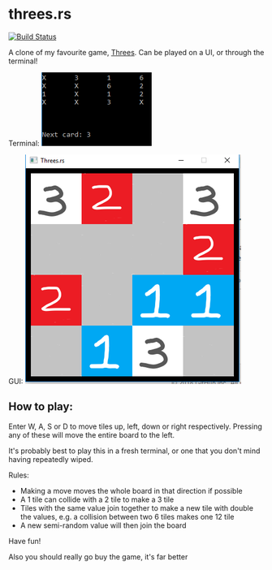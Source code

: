 # threes.rs
[![Build Status](https://travis-ci.org/Crimack/threes.rs.svg?branch=master)](https://travis-ci.org/Crimack/threes.rs)

A clone of my favourite game, [Threes](http://asherv.com/threes/). Can be played on a UI, or through the terminal!

Terminal:
![Terminal Screenshot](./terminal.png)

GUI:
![UI Screenshot](./gui.png)


## How to play:

Enter W, A, S or D to move tiles up, left, down or right respectively. Pressing any of these will move the entire board to the left. 

It's probably best to play this in a fresh terminal, or one that you don't mind having repeatedly wiped.

Rules:
- Making a move moves the whole board in that direction if possible
- A 1 tile can collide with a 2 tile to make a 3 tile
- Tiles with the same value join together to make a new tile with double the values, e.g. a collision between two 6 tiles makes one 12 tile
- A new semi-random value will then join the board

Have fun!

Also you should really go buy the game, it's far better

